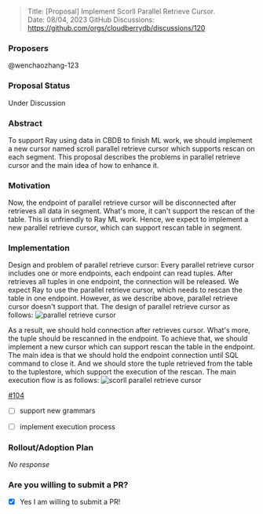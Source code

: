> Title: [Proposal] Implement Scorll Parallel Retrieve Cursor.<br>
> Date: 08/04, 2023
> GitHub Discussions: https://github.com/orgs/cloudberrydb/discussions/120

### Proposers

@wenchaozhang-123 

### Proposal Status

Under Discussion

### Abstract

To support Ray using data in CBDB to finish ML work, we should implement a new cursor named scroll parallel retrieve cursor which supports rescan on each segment.  This proposal describes the problems in parallel retrieve cursor and the main idea of how to enhance it.

### Motivation

Now, the endpoint of parallel retrieve cursor will be disconnected after retrieves all data in segment. What's more, it can't support the rescan of the table. This is unfriendly to Ray ML work. Hence, we expect to implement a new parallel retrieve cursor, which can support rescan table in segment.

### Implementation

Design and problem of parallel retrieve cursor:
Every parallel retrieve cursor includes one or more endpoints, each endpoint can read tuples. After retrieves all tuples in one endpoint, the connection will be released. We expect Ray to use the parallel retrieve cursor, which needs to rescan the table in one endpoint. However, as we describe above, parallel retrieve cursor doesn't support that. The design of parallel retrieve cursor as follows: 
![parallel retrieve cursor](https://github.com/cloudberrydb/cloudberrydb/assets/53178068/8a43c9b3-f790-4e8a-a23d-49c8c14ec46e)


As a result, we should hold connection after retrieves cursor. What's more, the tuple should be rescanned in the endpoint. To achieve that, we should implement a new cursor which can support rescan the table in the endpoint. The main idea is that we should hold the endpoint connection until SQL command to close it. And we should store the tuple retrieved from the table to the tuplestore, which support the execution of the rescan. The main execution flow is as follows:
![scorll parallel retrieve cursor](https://github.com/cloudberrydb/cloudberrydb/assets/53178068/beb48867-250c-4b07-8381-08ffd50d0340)


[#104](https://github.com/cloudberrydb/cloudberrydb/issues/104)
- [ ] support new grammars
- [ ] implement execution process


### Rollout/Adoption Plan

_No response_

### Are you willing to submit a PR?

- [X] Yes I am willing to submit a PR!